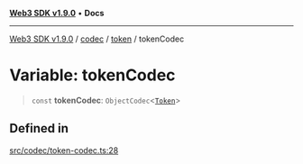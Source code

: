 [**Web3 SDK v1.9.0**](../../../../../README.md) • **Docs**

***

[Web3 SDK v1.9.0](../../../../../globals.md) / [codec](../../../README.md) / [token](../README.md) / tokenCodec

# Variable: tokenCodec

> `const` **tokenCodec**: `ObjectCodec`\<[`Token`](../interfaces/Token.md)\>

## Defined in

[src/codec/token-codec.ts:28](https://github.com/Mystic-Nayy/alephium-web3/blob/ee41f5e0e7d7fb0b155fe62f05b2ac03772895ca/packages/web3/src/codec/token-codec.ts#L28)
